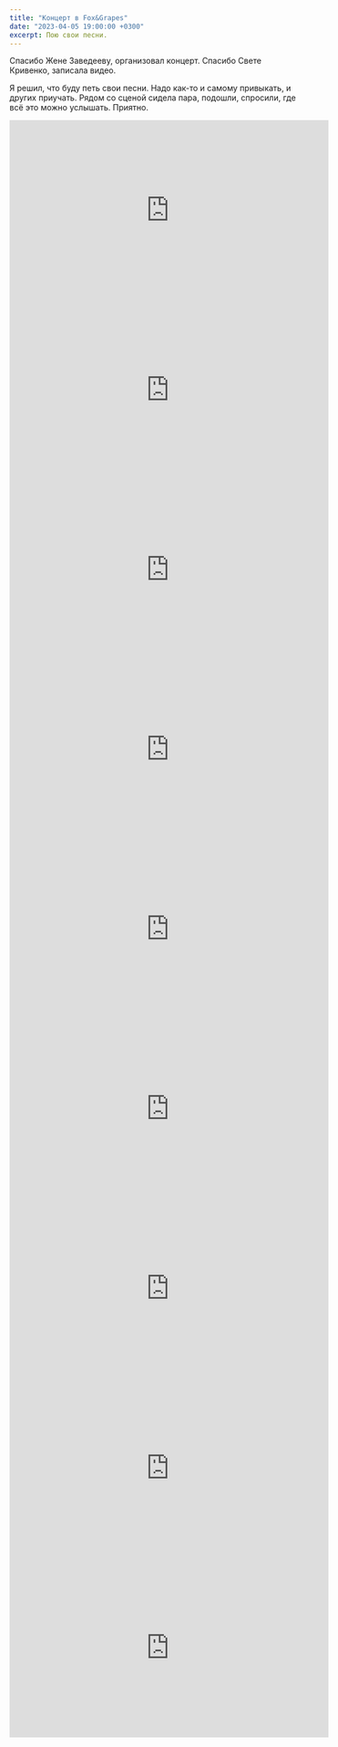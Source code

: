 ```yaml
---
title: "Концерт в Fox&Grapes"
date: "2023-04-05 19:00:00 +0300"
excerpt: Пою свои песни.
---
```


Спасибо Жене Заведееву, организовал концерт. Спасибо Свете Кривенко, записала видео.

Я решил, что буду петь свои песни. Надо как-то и самому привыкать, и других приучать. Рядом со сценой сидела пара, подошли, спросили, где всё это можно услышать. Приятно.

<div class="video-wrapper">
    <iframe width="560" height="315" src="https://www.youtube.com/embed/84mhNMXJI1w" title="YouTube video player" frameborder="0" allow="accelerometer; autoplay; clipboard-write; encrypted-media; gyroscope; picture-in-picture; web-share" allowfullscreen></iframe>
</div>

<div class="video-wrapper">
    <iframe width="560" height="315" src="https://www.youtube.com/embed/znMOQz3PvgY" title="YouTube video player" frameborder="0" allow="accelerometer; autoplay; clipboard-write; encrypted-media; gyroscope; picture-in-picture; web-share" allowfullscreen></iframe>
</div>

<div class="video-wrapper">
    <iframe width="560" height="315" src="https://www.youtube.com/embed/D1Wz5XG4ttU" title="YouTube video player" frameborder="0" allow="accelerometer; autoplay; clipboard-write; encrypted-media; gyroscope; picture-in-picture; web-share" allowfullscreen></iframe>
</div>

<div class="video-wrapper">
    <iframe width="560" height="315" src="https://www.youtube.com/embed/TnOXEytrBNM" title="YouTube video player" frameborder="0" allow="accelerometer; autoplay; clipboard-write; encrypted-media; gyroscope; picture-in-picture; web-share" allowfullscreen></iframe>
</div>

<div class="video-wrapper">
    <iframe width="560" height="315" src="https://www.youtube.com/embed/5WlGVoXkr7s" title="YouTube video player" frameborder="0" allow="accelerometer; autoplay; clipboard-write; encrypted-media; gyroscope; picture-in-picture; web-share" allowfullscreen></iframe>
</div>

<div class="video-wrapper">
    <iframe width="560" height="315" src="https://www.youtube.com/embed/zZOpcEGlDbs" title="YouTube video player" frameborder="0" allow="accelerometer; autoplay; clipboard-write; encrypted-media; gyroscope; picture-in-picture; web-share" allowfullscreen></iframe>
</div>

<div class="video-wrapper">
    <iframe width="560" height="315" src="https://www.youtube.com/embed/3eHf6gZtpRw" title="YouTube video player" frameborder="0" allow="accelerometer; autoplay; clipboard-write; encrypted-media; gyroscope; picture-in-picture; web-share" allowfullscreen></iframe>
</div>

<div class="video-wrapper">
    <iframe width="560" height="315" src="https://www.youtube.com/embed/zfLpZ9Y8d70" title="YouTube video player" frameborder="0" allow="accelerometer; autoplay; clipboard-write; encrypted-media; gyroscope; picture-in-picture; web-share" allowfullscreen></iframe>
</div>

<div class="video-wrapper">
    <iframe width="560" height="315" src="https://www.youtube.com/embed/mt9wm-B4Tng" title="YouTube video player" frameborder="0" allow="accelerometer; autoplay; clipboard-write; encrypted-media; gyroscope; picture-in-picture; web-share" allowfullscreen></iframe>
</div>
